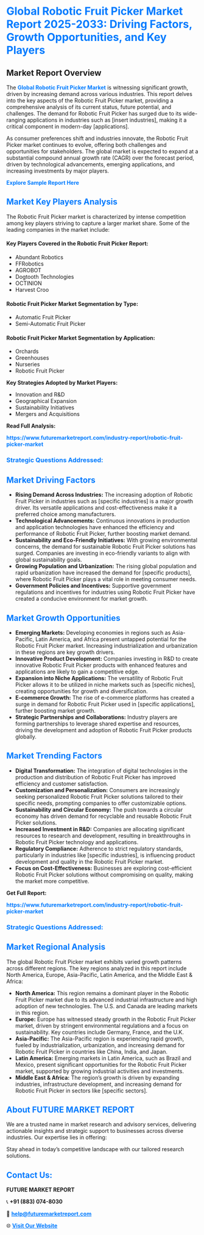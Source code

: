 <h1 style="color: #007BFF;">Global Robotic Fruit Picker Market Report 2025-2033: Driving Factors, Growth Opportunities, and Key Players</h1>

<section id="overview">
<h2>Market Report Overview</h2>
<p>The <a href="https://www.futuremarketreport.com/industry-report/robotic-fruit-picker-market" style="color: #007BFF; text-decoration: none;"><strong>Global Robotic Fruit Picker Market</strong></a> is witnessing significant growth, driven by increasing demand across various industries. This report delves into the key aspects of the Robotic Fruit Picker market, providing a comprehensive analysis of its current status, future potential, and challenges. The demand for Robotic Fruit Picker has surged due to its wide-ranging applications in industries such as [insert industries], making it a critical component in modern-day [applications].</p>
<p>As consumer preferences shift and industries innovate, the Robotic Fruit Picker market continues to evolve, offering both challenges and opportunities for stakeholders. The global market is expected to expand at a substantial compound annual growth rate (CAGR) over the forecast period, driven by technological advancements, emerging applications, and increasing investments by major players.</p>
</section>

<section id="overview">
<p><a href="https://www.futuremarketreport.com/request-sample/reportId=128285" style="color: #007BFF; text-decoration: none;"><strong>Explore Sample Report Here</strong></a></p>
</section>

<section id="key-players">
<h2 style="color: #007BFF;">Market Key Players Analysis</h2>
<p>The Robotic Fruit Picker market is characterized by intense competition among key players striving to capture a larger market share. Some of the leading companies in the market include:</p>
<h4>Key Players Covered in the Robotic Fruit Picker Report:</h4>
<ul><li>Abundant Robotics</li><li>FFRobotics</li><li>AGROBOT</li><li>Dogtooth Technologies</li><li>OCTINION</li><li>Harvest Croo</li></ul>
<h4>Robotic Fruit Picker Market Segmentation by Type:</h4>
<ul><li>Automatic Fruit Picker</li><li>Semi-Automatic Fruit Picker</li></ul>

<h4>Robotic Fruit Picker Market Segmentation by Application:</h4>
<ul><li>Orchards</li><li>Greenhouses</li><li>Nurseries</li><li>Robotic Fruit Picker</li></ul>
<p><strong>Key Strategies Adopted by Market Players:</strong></p>
<ul>
<li>Innovation and R&D</li>
<li>Geographical Expansion</li>
<li>Sustainability Initiatives</li>
<li>Mergers and Acquisitions</li>
</ul>
</section>

<section>
<p><strong>Read Full Analysis: </strong></p><a href="https://www.futuremarketreport.com/industry-report/robotic-fruit-picker-market" style="color: #007BFF; text-decoration: none;"><strong>https://www.futuremarketreport.com/industry-report/robotic-fruit-picker-market</strong></a>
<h3 style="color: #007BFF;">Strategic Questions Addressed:</h3>
</section>

<section id="driving-factors">
<h2 style="color: #007BFF;">Market Driving Factors</h2>
<ul>
<li><strong>Rising Demand Across Industries:</strong> The increasing adoption of Robotic Fruit Picker in industries such as [specific industries] is a major growth driver. Its versatile applications and cost-effectiveness make it a preferred choice among manufacturers.</li>
<li><strong>Technological Advancements:</strong> Continuous innovations in production and application technologies have enhanced the efficiency and performance of Robotic Fruit Picker, further boosting market demand.</li>
<li><strong>Sustainability and Eco-Friendly Initiatives:</strong> With growing environmental concerns, the demand for sustainable Robotic Fruit Picker solutions has surged. Companies are investing in eco-friendly variants to align with global sustainability goals.</li>
<li><strong>Growing Population and Urbanization:</strong> The rising global population and rapid urbanization have increased the demand for [specific products], where Robotic Fruit Picker plays a vital role in meeting consumer needs.</li>
<li><strong>Government Policies and Incentives:</strong> Supportive government regulations and incentives for industries using Robotic Fruit Picker have created a conducive environment for market growth.</li>
</ul>
</section>

<section id="growth-opportunities">
<h2 style="color: #007BFF;">Market Growth Opportunities</h2>
<ul>
<li><strong>Emerging Markets:</strong> Developing economies in regions such as Asia-Pacific, Latin America, and Africa present untapped potential for the Robotic Fruit Picker market. Increasing industrialization and urbanization in these regions are key growth drivers.</li>
<li><strong>Innovative Product Development:</strong> Companies investing in R&D to create innovative Robotic Fruit Picker products with enhanced features and applications are likely to gain a competitive edge.</li>
<li><strong>Expansion into Niche Applications:</strong> The versatility of Robotic Fruit Picker allows it to be utilized in niche markets such as [specific niches], creating opportunities for growth and diversification.</li>
<li><strong>E-commerce Growth:</strong> The rise of e-commerce platforms has created a surge in demand for Robotic Fruit Picker used in [specific applications], further boosting market growth.</li>
<li><strong>Strategic Partnerships and Collaborations:</strong> Industry players are forming partnerships to leverage shared expertise and resources, driving the development and adoption of Robotic Fruit Picker products globally.</li>
</ul>
</section>

<section id="trending-factors">
<h2 style="color: #007BFF;">Market Trending Factors</h2>
<ul>
<li><strong>Digital Transformation:</strong> The integration of digital technologies in the production and distribution of Robotic Fruit Picker has improved efficiency and customer satisfaction.</li>
<li><strong>Customization and Personalization:</strong> Consumers are increasingly seeking personalized Robotic Fruit Picker solutions tailored to their specific needs, prompting companies to offer customizable options.</li>
<li><strong>Sustainability and Circular Economy:</strong> The push towards a circular economy has driven demand for recyclable and reusable Robotic Fruit Picker solutions.</li>
<li><strong>Increased Investment in R&D:</strong> Companies are allocating significant resources to research and development, resulting in breakthroughs in Robotic Fruit Picker technology and applications.</li>
<li><strong>Regulatory Compliance:</strong> Adherence to strict regulatory standards, particularly in industries like [specific industries], is influencing product development and quality in the Robotic Fruit Picker market.</li>
<li><strong>Focus on Cost-Effectiveness:</strong> Businesses are exploring cost-efficient Robotic Fruit Picker solutions without compromising on quality, making the market more competitive.</li>
</ul>
</section>

<section>
<p><strong>Get Full Report: </strong></p><a href="https://www.futuremarketreport.com/industry-report/robotic-fruit-picker-market" style="color: #007BFF; text-decoration: none;"><strong>https://www.futuremarketreport.com/industry-report/robotic-fruit-picker-market</strong></a>
<h3 style="color: #007BFF;">Strategic Questions Addressed:</h3>
</section>


<section id="regional-analysis">
<h2 style="color: #007BFF;">Market Regional Analysis</h2>
<p>The global Robotic Fruit Picker market exhibits varied growth patterns across different regions. The key regions analyzed in this report include North America, Europe, Asia-Pacific, Latin America, and the Middle East & Africa:</p>
<ul>
<li><strong>North America:</strong> This region remains a dominant player in the Robotic Fruit Picker market due to its advanced industrial infrastructure and high adoption of new technologies. The U.S. and Canada are leading markets in this region.</li>
<li><strong>Europe:</strong> Europe has witnessed steady growth in the Robotic Fruit Picker market, driven by stringent environmental regulations and a focus on sustainability. Key countries include Germany, France, and the U.K.</li>
<li><strong>Asia-Pacific:</strong> The Asia-Pacific region is experiencing rapid growth, fueled by industrialization, urbanization, and increasing demand for Robotic Fruit Picker in countries like China, India, and Japan.</li>
<li><strong>Latin America:</strong> Emerging markets in Latin America, such as Brazil and Mexico, present significant opportunities for the Robotic Fruit Picker market, supported by growing industrial activities and investments.</li>
<li><strong>Middle East & Africa:</strong> The region’s growth is driven by expanding industries, infrastructure development, and increasing demand for Robotic Fruit Picker in sectors like [specific sectors].</li>
</ul>
</section>

<footer>
<h2 style="color: #007BFF;">About FUTURE MARKET REPORT</h2>
<p>We are a trusted name in market research and advisory services, delivering actionable insights and strategic support to businesses across diverse industries. Our expertise lies in offering:</p>

<p>Stay ahead in today’s competitive landscape with our tailored research solutions.</p>

<h2 style="color: #007BFF;">Contact Us:</h2>
<p><strong>FUTURE MARKET REPORT</strong></p>
<p>📞 <strong>+91 (883) 074-8030</strong></p>
<p>📧 <strong><a href="mailto:help@futuremarketreport.com" style="color: #007BFF;">help@futuremarketreport.com</a></strong></p>
<p>🌐 <strong><a href="https://www.futuremarketreport.com/" style="color: #007BFF;">Visit Our Website</a></strong></p>
</footer>